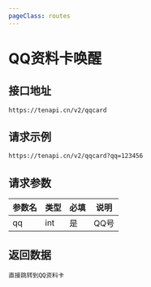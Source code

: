 ```yaml
---
pageClass: routes
---
```


# QQ资料卡唤醒 <Badge text="正常" type="tip"/>

## 接口地址

``` 
https://tenapi.cn/v2/qqcard
```

## 请求示例

```
https://tenapi.cn/v2/qqcard?qq=123456
```

## 请求参数

| 参数名 | 类型 | 必填 | 说明 |
| --- | --- | --- | --- |
| qq | int | 是 | QQ号 |

## 返回数据

```
直接跳转到QQ资料卡
```

<ads></ads>